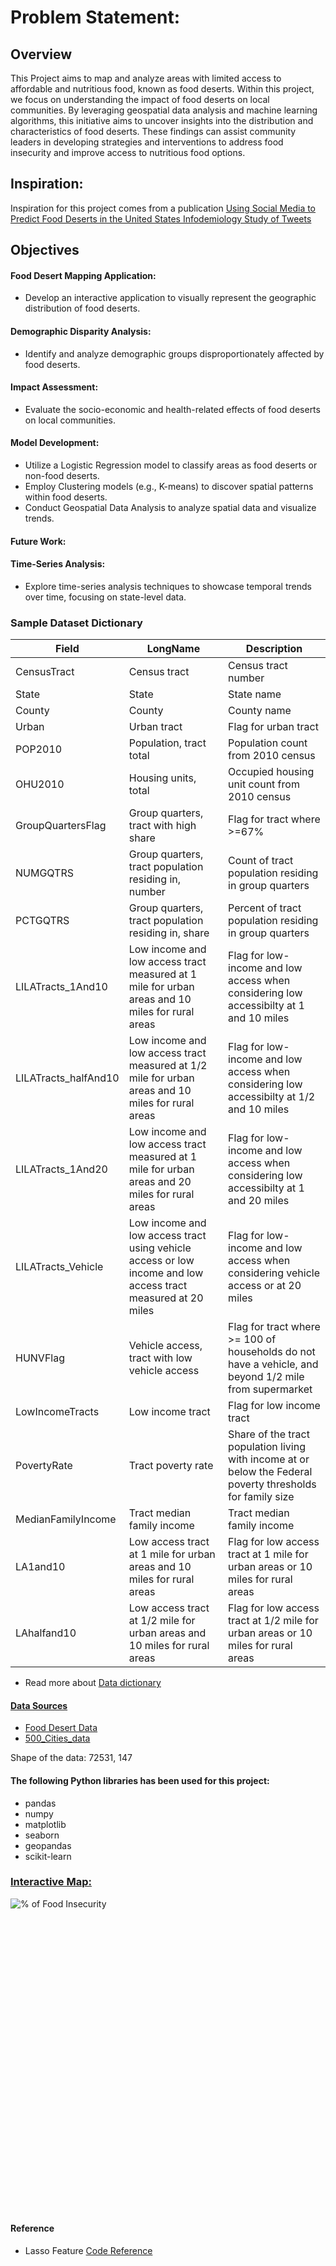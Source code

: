 # Problem Statement:
## Overview
This Project aims to map and analyze areas with limited access to affordable and nutritious food, known as food deserts. Within this project, we focus on understanding the impact of food deserts on local communities. By leveraging geospatial data analysis and machine learning algorithms, this initiative aims to uncover insights into the distribution and characteristics of food deserts. These findings can assist community leaders in developing strategies and interventions to address food insecurity and improve access to nutritious food options.

## Inspiration:
Inspiration for this project comes from a publication [Using Social Media to Predict Food Deserts in the United States Infodemiology Study of Tweets](https://www.ncbi.nlm.nih.gov/pmc/articles/PMC9297137/)

## Objectives
#### Food Desert Mapping Application:
- Develop an interactive application to visually represent the geographic distribution of food deserts.
#### Demographic Disparity Analysis:
- Identify and analyze demographic groups disproportionately affected by food deserts.
#### Impact Assessment:
- Evaluate the socio-economic and health-related effects of food deserts on local communities.
#### Model Development:
- Utilize a Logistic Regression model to classify areas as food deserts or non-food deserts.
- Employ Clustering models (e.g., K-means) to discover spatial patterns within food deserts.
- Conduct Geospatial Data Analysis to analyze spatial data and visualize trends.
#### Future Work: 
#### Time-Series Analysis:
- Explore time-series analysis techniques to showcase temporal trends over time, focusing on state-level data.

### Sample Dataset Dictionary
|Field|LongName|Description|
|-----|--------|-----------|
|CensusTract|Census tract|Census tract number|
|State|State|State name|
|County|County|County name|
|Urban|Urban tract|Flag for urban tract|
|POP2010|Population, tract total|Population count from 2010 census|
|OHU2010|Housing units, total|Occupied housing unit count from 2010 census|
|GroupQuartersFlag|Group quarters, tract with high share|Flag for tract where >=67%|
|NUMGQTRS|Group quarters, tract population residing in, number|Count of tract population residing in group quarters|
|PCTGQTRS|Group quarters, tract population residing in, share|Percent of tract population residing in group quarters|
|LILATracts_1And10|Low income and low access tract measured at 1 mile for urban areas and 10 miles for rural areas|Flag for low-income and low access when considering low accessibilty at 1 and 10 miles|
|LILATracts_halfAnd10|Low income and low access tract measured at 1/2 mile for urban areas and 10 miles for rural areas|Flag for low-income and low access when considering low accessibilty at 1/2 and 10 miles|
|LILATracts_1And20|Low income and low access tract measured at 1 mile for urban areas and 20 miles for rural areas|Flag for low-income and low access when considering low accessibilty at 1 and 20 miles|
|LILATracts_Vehicle|Low income and low access tract using vehicle access or low income and low access tract measured at 20 miles|Flag for low-income and low access when considering vehicle access or at 20 miles|
|HUNVFlag|Vehicle access, tract with low vehicle access|Flag for tract where >= 100 of households do not have a vehicle, and beyond 1/2 mile from supermarket|
|LowIncomeTracts|Low income tract|Flag for low income tract|
|PovertyRate|Tract poverty rate|Share of the tract population living with income at or below the Federal poverty thresholds for family size|
|MedianFamilyIncome|Tract median family income|Tract median family income|
|LA1and10|Low access tract at 1 mile for urban areas and 10 miles for rural areas|Flag for low access tract at 1 mile for urban areas or 10 miles for rural areas|
|LAhalfand10|Low access tract at 1/2 mile for urban areas and 10 miles for rural areas|Flag for low access tract at 1/2 mile for urban areas or 10 miles for rural areas|
- Read more about [Data dictionary](../csv_data/food_data_dictionary.csv)
#### <u>Data Sources</u>
- [Food Desert Data](https://www.ers.usda.gov/data-products/food-access-research-atlas/download-the-data/)
- [500_Cities_data](https://data.cdc.gov/widgets/sfcy-rqbb)

Shape of the data: 72531, 147
#### The following Python libraries has been used for this project:

- pandas
- numpy
- matplotlib
- seaborn
- geopandas
- scikit-learn
### [Interactive Map:](https://datawrapper.dwcdn.net/qiQhy/3/)
<div style="min-height:500px"><script type="text/javascript" defer src="https://datawrapper.dwcdn.net/qiQhy/embed.js?v=3" charset="utf-8"></script><noscript><img src="https://datawrapper.dwcdn.net/qiQhy/full.png" alt="% of Food Insecurity" /></noscript></div>


#### Reference
- Lasso Feature [Code Reference](https://towardsdatascience.com/feature-selection-techniques-in-machine-learning-with-python-f24e7da3f36e)